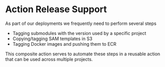 # Action Release Support

As part of our deployments we frequently need to perform several steps

- Tagging submodules with the version used by a specific project
- Copying/tagging SAM templates in S3
- Tagging Docker images and pushing them to ECR

This composite action serves to automate these steps in a reusable action that can be used
across multiple projects.